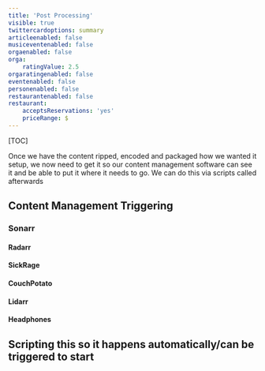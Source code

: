 ```yaml
---
title: 'Post Processing'
visible: true
twittercardoptions: summary
articleenabled: false
musiceventenabled: false
orgaenabled: false
orga:
    ratingValue: 2.5
orgaratingenabled: false
eventenabled: false
personenabled: false
restaurantenabled: false
restaurant:
    acceptsReservations: 'yes'
    priceRange: $
---
```


[TOC]

Once we have the content ripped, encoded and packaged how we wanted it setup, we now need to get it so our content management software can see it and be able to put it where it needs to go. We can do this via scripts called afterwards

## Content Management Triggering

### Sonarr

#### Radarr

#### SickRage

#### CouchPotato

#### Lidarr

#### Headphones


## Scripting this so it happens automatically/can be triggered to start



